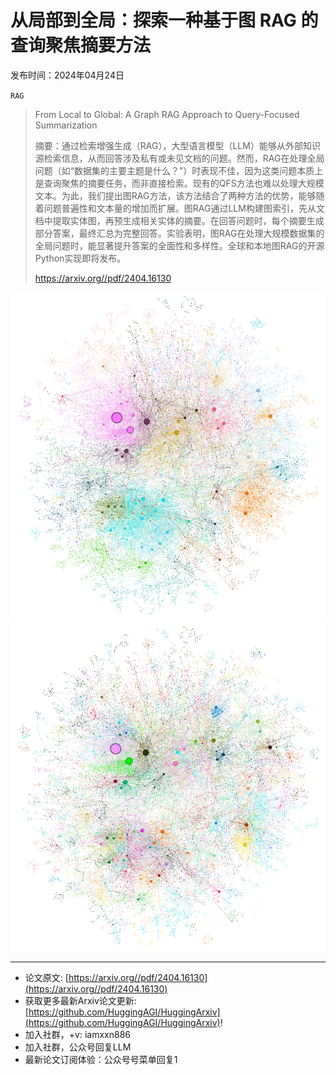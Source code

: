 # 从局部到全局：探索一种基于图 RAG 的查询聚焦摘要方法
发布时间：2024年04月24日

`RAG`
> From Local to Global: A Graph RAG Approach to Query-Focused Summarization
>
> 摘要：通过检索增强生成（RAG），大型语言模型（LLM）能够从外部知识源检索信息，从而回答涉及私有或未见文档的问题。然而，RAG在处理全局问题（如“数据集的主要主题是什么？”）时表现不佳，因为这类问题本质上是查询聚焦的摘要任务，而非直接检索。现有的QFS方法也难以处理大规模文本。为此，我们提出图RAG方法，该方法结合了两种方法的优势，能够随着问题普遍性和文本量的增加而扩展。图RAG通过LLM构建图索引，先从文档中提取实体图，再预生成相关实体的摘要。在回答问题时，每个摘要生成部分答案，最终汇总为完整回答。实验表明，图RAG在处理大规模数据集的全局问题时，能显著提升答案的全面性和多样性。全球和本地图RAG的开源Python实现即将发布。
>
> https://arxiv.org//pdf/2404.16130

![](https://raw.githubusercontent.com/HuggingAGI/HuggingArxiv/main/paper_images/2404.16130/Level0Multihop.jpg)
![](https://raw.githubusercontent.com/HuggingAGI/HuggingArxiv/main/paper_images/2404.16130/Level1Multihop.jpg)

<hr />

- 论文原文: [https://arxiv.org//pdf/2404.16130](https://arxiv.org//pdf/2404.16130)
- 获取更多最新Arxiv论文更新: [https://github.com/HuggingAGI/HuggingArxiv](https://github.com/HuggingAGI/HuggingArxiv)!
- 加入社群，+v: iamxxn886
- 加入社群，公众号回复LLM
- 最新论文订阅体验：公众号号菜单回复1